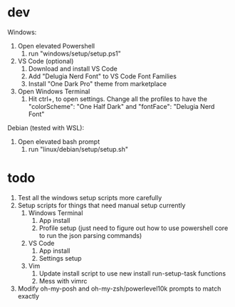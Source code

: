 # dev
Windows:
1. Open elevated Powershell
    1. run "windows/setup/setup.ps1"
1. VS Code (optional)
    1. Download and install VS Code
    1. Add "Delugia Nerd Font" to VS Code Font Families
    1. Install "One Dark Pro" theme from marketplace
1. Open Windows Terminal
    1. Hit ctrl+, to open settings. Change all the profiles to have the "colorScheme": "One Half Dark" and "fontFace": "Delugia Nerd Font"

Debian (tested with WSL):
1. Open elevated bash prompt
    1. run "linux/debian/setup/setup.sh"

# todo
1. Test all the windows setup scripts more carefully
1. Setup scripts for things that need manual setup currently
    1. Windows Terminal
        1. App install
        1. Profile setup (just need to figure out how to use powershell core to run the json parsing commands)
    1. VS Code
        1. App install
        1. Settings setup
    1. Vim
        1. Update install script to use new install run-setup-task functions
        1. Mess with vimrc
1. Modify oh-my-posh and oh-my-zsh/powerlevel10k prompts to match exactly
